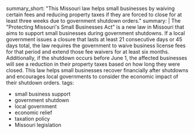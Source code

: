 summary_short: "This Missouri law helps small businesses by waiving certain fees and reducing property taxes if they are forced to close for at least three weeks due to government shutdown orders."
summary: |
  The "Protecting Missouri's Small Businesses Act" is a new law in Missouri that aims to support small businesses during government shutdowns. If a local government issues a closure that lasts at least 21 consecutive days or 45 days total, the law requires the government to waive business license fees for that period and extend those fee waivers for at least six months. Additionally, if the shutdown occurs before June 1, the affected businesses will see a reduction in their property taxes based on how long they were closed. This law helps small businesses recover financially after shutdowns and encourages local governments to consider the economic impact of their shutdown orders.
tags:
  - small business support
  - government shutdown
  - local government
  - economic relief
  - taxation policy
  - Missouri legislation
